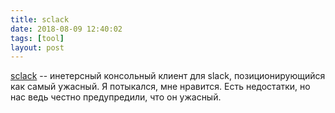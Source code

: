 ```yaml
---
title: sclack
date: 2018-08-09 12:40:02
tags: [tool]
layout: post
---
```


[sclack](https://github.com/haskellcamargo/sclack) -- инетерсный консольный клиент для slack, позиционирующийся как самый ужасный. Я потыкался, мне нравится. Есть недостатки, но нас ведь честно предупредили, что он ужасный.
